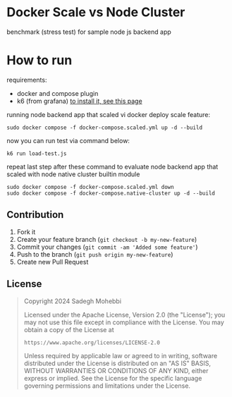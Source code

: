 # Docker Scale vs Node Cluster
benchmark (stress test) for sample node js backend app

# How to run

requirements:
- docker and compose plugin
- k6 (from grafana) [to install it, see this page](https://grafana.com/docs/k6/latest/set-up/install-k6/)

running node backend app that scaled vi docker deploy scale feature:

```
sudo docker compose -f docker-compose.scaled.yml up -d --build
```

now you can run test via command below:

```
k6 run load-test.js
```

repeat last step after these command to evaluate node backend app that scaled with node native cluster builtin module

```
sudo docker compose -f docker-compose.scaled.yml down
sudo docker compose -f docker-compose.native-cluster up -d --build
```

## Contribution

1. Fork it
2. Create your feature branch (`git checkout -b my-new-feature`)
3. Commit your changes (`git commit -am 'Added some feature'`)
4. Push to the branch (`git push origin my-new-feature`)
5. Create new Pull Request

## License
> Copyright 2024 Sadegh Mohebbi
> 
> Licensed under the Apache License, Version 2.0 (the "License");
> you may not use this file except in compliance with the License.
> You may obtain a copy of the License at
> 
>     https://www.apache.org/licenses/LICENSE-2.0
> 
> Unless required by applicable law or agreed to in writing, software
> distributed under the License is distributed on an "AS IS" BASIS,
> WITHOUT WARRANTIES OR CONDITIONS OF ANY KIND, either express or implied.
> See the License for the specific language governing permissions and
> limitations under the License.


